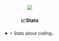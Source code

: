 <div align="center">
  
<p align="center">
  <img src="https://lanyard.cnrad.dev/api/1018290650602553364" />
</p>

### 📈Stats
<details>
    <summary> ⚡ Stats about coding.. </> </summary>
    <br/>

<!--START_SECTION:waka-->
![Code Time](http://img.shields.io/badge/Code%20Time-22%20hrs%208%20mins-blue)

![Profile Views](http://img.shields.io/badge/Profile%20Views-19-blue)

**🐱 My GitHub Data** 

> 📦 857.1 kB Used in GitHub's Storage 
 > 
> 🏆 103 Contributions in the Year 2024
 > 
> 💼 Opted to Hire
 > 
> 📜 6 Public Repositories 
 > 
> 🔑 15 Private Repositories 
 > 
**I'm a Night 🦉** 

```text
🌞 Morning                36 commits          ██░░░░░░░░░░░░░░░░░░░░░░░   07.83 % 
🌆 Daytime                192 commits         ██████████░░░░░░░░░░░░░░░   41.74 % 
🌃 Evening                189 commits         ██████████░░░░░░░░░░░░░░░   41.09 % 
🌙 Night                  43 commits          ██░░░░░░░░░░░░░░░░░░░░░░░   09.35 % 
```
📅 **I'm Most Productive on Sunday** 

```text
Monday                   21 commits          █░░░░░░░░░░░░░░░░░░░░░░░░   04.57 % 
Tuesday                  55 commits          ███░░░░░░░░░░░░░░░░░░░░░░   11.96 % 
Wednesday                86 commits          █████░░░░░░░░░░░░░░░░░░░░   18.70 % 
Thursday                 71 commits          ████░░░░░░░░░░░░░░░░░░░░░   15.43 % 
Friday                   54 commits          ███░░░░░░░░░░░░░░░░░░░░░░   11.74 % 
Saturday                 73 commits          ████░░░░░░░░░░░░░░░░░░░░░   15.87 % 
Sunday                   100 commits         █████░░░░░░░░░░░░░░░░░░░░   21.74 % 
```


📊 **This Week I Spent My Time On** 

```text
🕑︎ Time Zone: Europe/Berlin

💬 Programming Languages: 
Lua                      3 hrs 18 mins       ███████████████░░░░░░░░░░   61.99 % 
C++                      50 mins             ████░░░░░░░░░░░░░░░░░░░░░   15.76 % 
Other                    42 mins             ███░░░░░░░░░░░░░░░░░░░░░░   13.40 % 
Text                     13 mins             █░░░░░░░░░░░░░░░░░░░░░░░░   04.19 % 
JavaScript               8 mins              █░░░░░░░░░░░░░░░░░░░░░░░░   02.63 % 

🔥 Editors: 
VS Code                  5 hrs 19 mins       █████████████████████████   100.00 % 

🐱‍💻 Projects: 
Unknown Project          1 hr 41 mins        ████████░░░░░░░░░░░░░░░░░   31.85 % 
[gamemode]               1 hr 39 mins        ████████░░░░░░░░░░░░░░░░░   31.19 % 
resources                1 hr 35 mins        ███████░░░░░░░░░░░░░░░░░░   29.78 % 
vrp                      10 mins             █░░░░░░░░░░░░░░░░░░░░░░░░   03.38 % 
alpha-finder             8 mins              █░░░░░░░░░░░░░░░░░░░░░░░░   02.63 % 

💻 Operating System: 
Windows                  5 hrs 19 mins       █████████████████████████   100.00 % 
```

**I Mostly Code in JavaScript** 

```text
JavaScript               7 repos             █████████░░░░░░░░░░░░░░░░   36.84 % 
Lua                      4 repos             █████░░░░░░░░░░░░░░░░░░░░   21.05 % 
Python                   3 repos             ████░░░░░░░░░░░░░░░░░░░░░   15.79 % 
TypeScript               2 repos             ███░░░░░░░░░░░░░░░░░░░░░░   10.53 % 
HTML                     1 repo              █░░░░░░░░░░░░░░░░░░░░░░░░   05.26 % 
```




 Last Updated on 27/06/2024 14:15:37 UTC
<!--END_SECTION:waka-->
</details>
